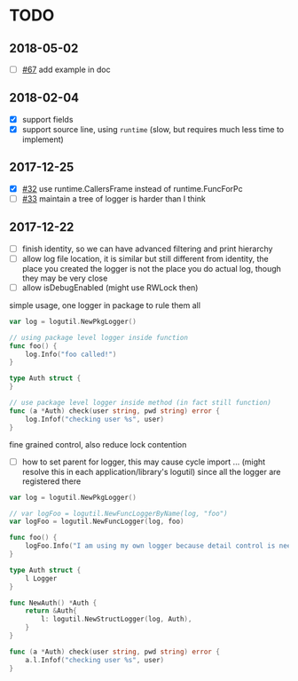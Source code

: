 # TODO

## 2018-05-02

- [ ] [#67](https://github.com/dyweb/gommon/issues/67) add example in doc 

## 2018-02-04

- [x] support fields
- [x] support source line, using `runtime` (slow, but requires much less time to implement)

## 2017-12-25

- [x] [#32](https://github.com/dyweb/gommon/issues/32) use runtime.CallersFrame instead of runtime.FuncForPc
- [ ] [#33](https://github.com/dyweb/gommon/issues/33) maintain a tree of logger is harder than I think

## 2017-12-22

- [ ] finish identity, so we can have advanced filtering and print hierarchy
- [ ] allow log file location, it is similar but still different from identity, 
the place you created the logger is not the place you do actual log, 
though they may be very close
- [ ] allow isDebugEnabled (might use RWLock then)

simple usage, one logger in package to rule them all

````go
var log = logutil.NewPkgLogger()

// using package level logger inside function
func foo() {
	log.Info("foo called!")
}

type Auth struct {
}

// use package level logger inside method (in fact still function)
func (a *Auth) check(user string, pwd string) error {
	log.Infof("checking user %s", user)
}
````

fine grained control, also reduce lock contention

- [ ] how to set parent for logger, this may cause cycle import ... (might resolve this in each application/library's logutil)
since all the logger are registered there

````go
var log = logutil.NewPkgLogger()

// var logFoo = logutil.NewFuncLoggerByName(log, "foo")
var logFoo = logutil.NewFuncLogger(log, foo)

func foo() {
	logFoo.Info("I am using my own logger because detail control is needed")
}

type Auth struct {
	l Logger
}

func NewAuth() *Auth {
	return &Auth{
        l: logutil.NewStructLogger(log, Auth),		
	}
}

func (a *Auth) check(user string, pwd string) error {
	a.l.Infof("checking user %s", user)
}
````